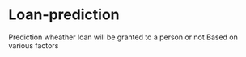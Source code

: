 # Loan-prediction
Prediction wheather loan will be granted to a person or not
Based on various factors
